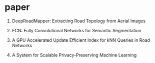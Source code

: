 # paper
1. DeepRoadMapper: Extracting Road Topology from Aerial Images

2. FCN: Fully Convolutional Networks for Semantic Segmentation

3. A GPU Accelerated Update Efficient Index for kNN Queries in Road Networks

4. A System for Scalable Privacy-Preserving Machine Learning
